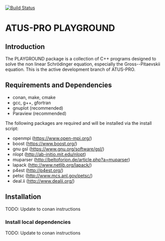 

[![Build Status](https://travis-ci.org/zeli86/playground.svg?branch=master)](https://travis-ci.org/zeli86/playground)

# **ATUS-PRO PLAYGROUND**
## **Introduction**
The PLAYGROUND package is a collection of C++ programs designed to solve the non linear Schrödinger equation, especially the Gross--Pitaevskii equation. This is the active development branch of ATUS-PRO.

## **Requirements and Dependencies**  

* conan, make, cmake
* gcc, g++, gfortran
* gnuplot (recommended)
* Paraview (recommended)

The following packages are required and will be installed via the install script:

* openmpi (https://www.open-mpi.org/)
* boost (https://www.boost.org/)
* gnu gsl (https://www.gnu.org/software/gsl/)
* nlopt (http://ab-initio.mit.edu/nlopt) 
* muparser (http://beltoforion.de/article.php?a=muparser)
* lapack (http://www.netlib.org/lapack/)
* p4est (http://p4est.org/)
* petsc (http://www.mcs.anl.gov/petsc/) 
* deal.ii (http://www.dealii.org/) 

## **Installation**

TODO: Update to conan instructions

### **Install local dependencies**

TODO: Update to conan instructions
